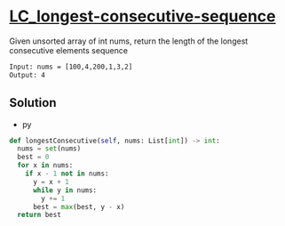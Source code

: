 # [LC_longest-consecutive-sequence](https://leetcode.com/problems/longest-consecutive-sequence)

Given unsorted array of int nums, return the length of the longest consecutive elements sequence

```txt
Input: nums = [100,4,200,1,3,2]
Output: 4
```

## Solution

* py

```py
def longestConsecutive(self, nums: List[int]) -> int:
  nums = set(nums)
  best = 0
  for x in nums:
    if x - 1 not in nums:
      y = x + 1
      while y in nums:
        y += 1
      best = max(best, y - x)
  return best
```
